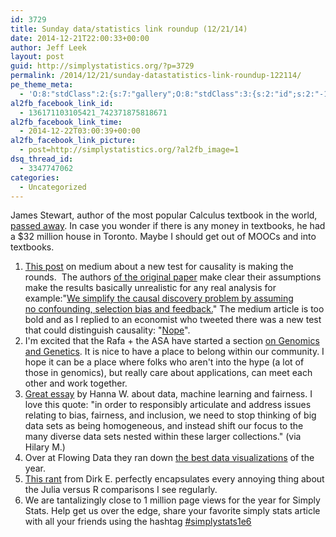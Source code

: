 ```yaml
---
id: 3729
title: Sunday data/statistics link roundup (12/21/14)
date: 2014-12-21T22:00:33+00:00
author: Jeff Leek
layout: post
guid: http://simplystatistics.org/?p=3729
permalink: /2014/12/21/sunday-datastatistics-link-roundup-122114/
pe_theme_meta:
  - 'O:8:"stdClass":2:{s:7:"gallery";O:8:"stdClass":3:{s:2:"id";s:2:"-1";s:5:"width";s:0:"";s:6:"height";s:0:"";}s:5:"video";O:8:"stdClass":1:{s:2:"id";s:2:"-1";}}'
al2fb_facebook_link_id:
  - 136171103105421_742371875818671
al2fb_facebook_link_time:
  - 2014-12-22T03:00:39+00:00
al2fb_facebook_link_picture:
  - post=http://simplystatistics.org/?al2fb_image=1
dsq_thread_id:
  - 3347747062
categories:
  - Uncategorized
---
```

James Stewart, author of the most popular Calculus textbook in the world, [passed away](http://classic.slashdot.org/story/14/12/20/0036210). In case you wonder if there is any money in textbooks, he had a $32 million house in Toronto. Maybe I should get out of MOOCs and into textbooks.

  1. [This post](https://medium.com/the-physics-arxiv-blog/cause-and-effect-the-revolutionary-new-statistical-test-that-can-tease-them-apart-ed84a988e) on medium about a new test for causality is making the rounds.  The authors [of the original paper](http://arxiv.org/pdf/1412.3773v1.pdf) make clear their assumptions make the results basically unrealistic for any real analysis for example:"[We simplify the causal discovery problem by assuming no confounding, selection bias and feedback.](http://arxiv.org/pdf/1412.3773v1.pdf)" The medium article is too bold and as I replied to an economist who tweeted there was a new test that could distinguish causality: "[Nope](https://twitter.com/simplystats/status/545769855564398593)".
  2. I'm excited that the Rafa + the ASA have started a section [on Genomics and Genetics](https://twitter.com/rafalab/status/543115692770607104). It is nice to have a place to belong within our community. I hope it can be a place where folks who aren't into the hype (a lot of those in genomics), but really care about applications, can meet each other and work together.
  3. [Great essay](https://medium.com/@hannawallach/big-data-machine-learning-and-the-social-sciences-927a8e20460d) by Hanna W. about data, machine learning and fairness. I love this quote: "in order to responsibly articulate and address issues relating to bias, fairness, and inclusion, we need to stop thinking of big data sets as being homogeneous, and instead shift our focus to the many diverse data sets nested within these larger collections." (via Hilary M.)
  4. Over at Flowing Data they ran down [the best data visualizations](http://flowingdata.com/2014/12/19/the-best-data-visualization-projects-of-2014-2/) of the year.
  5. [This rant](http://dirk.eddelbuettel.com/blog/2014/12/21/#sorry_julia_2014-12) from Dirk E. perfectly encapsulates every annoying thing about the Julia versus R comparisons I see regularly.
  6. We are tantalizingly close to 1 million page views for the year for Simply Stats. Help get us over the edge, share your favorite simply stats article with all your friends using the hashtag [#simplystats1e6](https://twitter.com/search?f=realtime&q=%23simplystats1e6&src=typd)